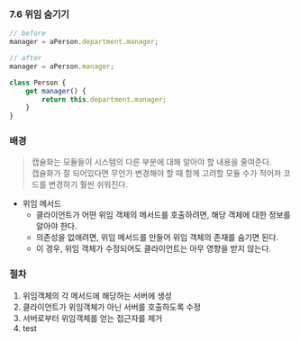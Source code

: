### 7.6 위임 숨기기

```js
// before
manager = aPerson.department.manager;
```

```js
// after
manager = aPerson.manager;

class Person {
    get manager() {
        return this.department.manager;
    }
}
```

### 배경
> 캡슐화는 모듈들이 시스템의 다른 부분에 대해 알아야 할 내용을 줄여준다. <br/>
> 캡슐화가 잘 되어있다면 무언가 변경해야 할 때 함께 고려할 모듈 수가 적어져 코드를 변경하기 훨씬 쉬워진다.

- 위임 메서드
  - 클라이언트가 어떤 위임 객체의 메서드를 호출하려면, 해당 객체에 대한 정보를 알아야 한다.
  - 의존성을 없애려면, 위임 메서드를 만들어 위임 객체의 존재를 숨기면 된다.
  - 이 경우, 위임 객체가 수정되어도 클라이언트는 아무 영향을 받지 않는다. 

### 절차
1. 위임객체의 각 메서드에 해당하는 서버에 생성
2. 클라이언트가 위임객체가 아닌 서버를 호출하도록 수정
3. 서버로부터 위임객체를 얻는 접근자를 제거
4. test